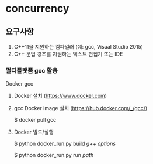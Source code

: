 # concurrency

## 요구사항

1. C++11을 지원하는 컴파일러 (예: gcc, Visual Studio 2015)
2.	C++ 문법 강조를 지원하는 텍스트 편집기 또는 IDE

### 멀티플랫폼 gcc 활용

Docker gcc

1. Docker 설치 (https://www.docker.com)
2. gcc Docker image 설치 (https://hub.docker.com/_/gcc/)

    $ docker pull gcc
    
3. Docker 빌드/실행  

    $ python docker_run.py build *g++ options*
    
    $ python docker_run.py run *path*
